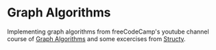 # Graph Algorithms

Implementing graph algorithms from freeCodeCamp's youtube channel course of [Graph Algorithms](https://www.youtube.com/watch?v=tWVWeAqZ0WU) and some excercises from [Structy](https://www.structy.net/).
